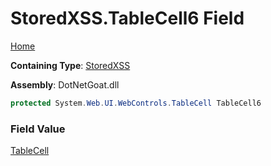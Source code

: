 # StoredXSS\.TableCell6 Field

[Home](../../../../../README.md)

**Containing Type**: [StoredXSS](../README.md)

**Assembly**: DotNetGoat\.dll

```csharp
protected System.Web.UI.WebControls.TableCell TableCell6
```

### Field Value

[TableCell](https://docs.microsoft.com/en-us/dotnet/api/system.web.ui.webcontrols.tablecell)

